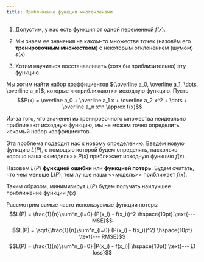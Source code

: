 ```yaml
---
title: Приближение функции многочленами
---
```


1.  Допустим, у нас есть функция от одной переменной $f(x)$.

2.  Мы знаем ее значения на каком-то множестве точек (назовём его
    **тренировочным множеством**) c некоторым отклонением (шумом)
    $\varepsilon(x)$

3.  Хотим научиться восстанавливать (хотя бы приблизительно) эту
    функцию.

Мы хотим найти набор коэффициентов
$(\overline a_0, \overline a_1, \dots, \overline a_n)$, которые
\<\<приближают>\> исходную функцию. Пусть
$$P(x) = \overline a_0 + \overline a_1 x + \overline a_2 x^2 + \dots + \overline a_n x^n \approx f(x)$$

Из-за того, что значения из тренировочного множества неидеально
приближают исходную функцию, мы не можем точно определить искомый набор
коэффициентов.

Эта проблема подводит нас к новому определению. Введём новую функцию
$L(P)$, с помощью которой будем определять, насколько хорошо наша
\<\<модель>\> $P(x)$ приближает исходную функцию $f(x)$.

Назовем $L(P)$ **функцией ошибки** или **функцией потерь**. Будем
считать, что чем меньше $L(P)$, тем лучше наша \<\<модель>\> приближает
$f(x)$.

Таким образом, минимизируя $L(P)$ будем получать наилучшее приближение
функции $f(x)$

Рассмотрим самые часто используемые функции потерь:
$$L(P) = \frac{1}{n}\sum^n_{i=0} (P(x_i) - f(x_i))^2 \hspace{10pt} \text{--- MSE}$$
$$L(P) = \sqrt{\frac{1}{n}\sum^n_{i=0} (P(x_i) - f(x_i))^2} \hspace{10pt} \text{--- RMSE}$$
$$L(P) = \frac{1}{n}\sum^n_{i=0} |P(x_i) - f(x_i)| \hspace{10pt} \text{--- L1 loss}$$
